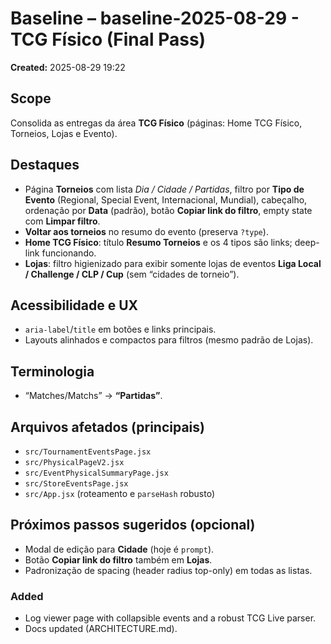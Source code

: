 # Baseline – baseline-2025-08-29 - TCG Físico (Final Pass)

**Created:** 2025-08-29 19:22

## Scope
Consolida as entregas da área **TCG Físico** (páginas: Home TCG Físico, Torneios, Lojas e Evento).

## Destaques
- Página **Torneios** com lista *Dia / Cidade / Partidas*, filtro por **Tipo de Evento** (Regional, Special Event, Internacional, Mundial), cabeçalho, ordenação por **Data** (padrão), botão **Copiar link do filtro**, empty state com **Limpar filtro**.
- **Voltar aos torneios** no resumo do evento (preserva `?type`).
- **Home TCG Físico**: título **Resumo Torneios** e os 4 tipos são links; deep-link funcionando.
- **Lojas**: filtro higienizado para exibir somente lojas de eventos **Liga Local / Challenge / CLP / Cup** (sem “cidades de torneio”).

## Acessibilidade e UX
- `aria-label`/`title` em botões e links principais.
- Layouts alinhados e compactos para filtros (mesmo padrão de Lojas).

## Terminologia
- “Matches/Matchs” → **“Partidas”**.

## Arquivos afetados (principais)
- `src/TournamentEventsPage.jsx`
- `src/PhysicalPageV2.jsx`
- `src/EventPhysicalSummaryPage.jsx`
- `src/StoreEventsPage.jsx`
- `src/App.jsx` (roteamento e `parseHash` robusto)

## Próximos passos sugeridos (opcional)
- Modal de edição para **Cidade** (hoje é `prompt`).
- Botão **Copiar link do filtro** também em **Lojas**.
- Padronização de spacing (header radius top-only) em todas as listas.


### Added
- Log viewer page with collapsible events and a robust TCG Live parser.
- Docs updated (ARCHITECTURE.md).
